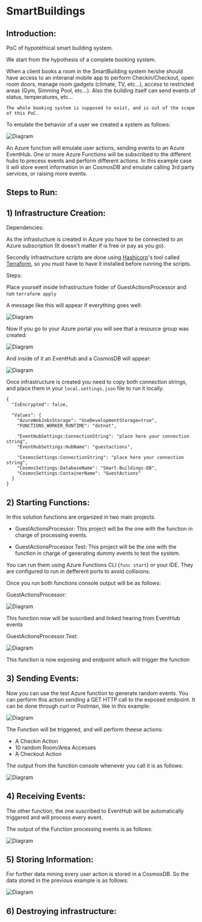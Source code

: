 # SmartBuildings

## Introduction:

PoC of hypotethical smart building system.

We start from the hypothesis of a complete booking system. 

When a client books a room in the SmartBuilding system he/she should have access to an interanal mobile app to perform Checkin/Checkout, open room doors, manage room gadgets (climate, TV, etc...), access to restricted areas (Gym, Simming Pool, etc...). Also the building itself can send events of status, temperatures, etc...

```
The whole booking system is supposed to exist, and is out of the scope of this PoC.
```

To emulate the behavior of a user we created a system as follows:

![Diagram](https://github.com/AngelEMV/SmartBuildings/blob/master/Assets/Diagram1.png "Diagram")

An Azure function will emulate user actions, sending events to an Azure EventHub. One or more Azure Functions will be subscribed to the different hubs to precess events and perform different actions. In this example case it will store event information in an CosmosDB and emulate calling 3rd party services, or raising more events.

## Steps to Run:

## 1) Infrastructure Creation:

Dependencies:

As the infrastucture is created in Azure you have to be connected to an Azure subscription (It doesn't matter if is free or pay as you go). 

Secondly infrastructure scripts are done using [Hashicorp](https://www.hashicorp.com/ "Hashicorp")'s tool called [Terraform](https://www.terraform.io/ "Terraform"), so you must have to have it installed before running the scripts.

Steps:

Place yourself inside Infrastructure folder of GuestActionsProcessor and run ``` terraform apply ```

A message like this will appear if everything goes well:

![Diagram](https://github.com/AngelEMV/SmartBuildings/blob/master/Assets/Infra_TerraformApplyComplete.png "Diagram")

Now if you go to your Azure portal you will see that a resource group was created:

![Diagram](https://github.com/AngelEMV/SmartBuildings/blob/master/Assets/Infra_ResourceGroup.png "Diagram")

And inside of it an EventHub and a CosmosDB will appear:

![Diagram](https://github.com/AngelEMV/SmartBuildings/blob/master/Assets/Infra_Content.png "Diagram")

Once infrastructure is created you need to copy both connection strings, and place them in your ```local.settings.json``` file to run it locally. 

```
{
  "IsEncrypted": false,

  "Values": {
    "AzureWebJobsStorage": "UseDevelopmentStorage=true",
    "FUNCTIONS_WORKER_RUNTIME": "dotnet",

    "EventHubSettings:ConnectionString": "place here your connection string",
    "EventHubSettings:HubName": "guestactions",

    "CosmosSettings:ConnectionString": "place here your connection string",
    "CosmosSettings:DatabaseName": "Smart-Buildings-DB",
    "CosmosSettings:ContainerName": "GuestActions"
  }
}
```

## 2) Starting Functions:

In this solution functions are organized in two main projects.

- GuestActionsProcessor: This project will be the one with the function in charge of processing events.

- GuestActionsProcessor.Test: This project will be the one with the function in charge of generating dummy events to test the system.

You can run them using Azure Functions CLI (```func start```) or your IDE. They are configured to run in defferent ports to avoid collisions.

Once you run both functions console output will be as follows:

GuestActionsProcessor: 

![Diagram](https://github.com/AngelEMV/SmartBuildings/blob/master/Assets/Running_GuestActionsProcessor.png "Diagram")

This function now will be suscribed and linked hearing from EventHub events

GuestActionsProcessor.Test: 

![Diagram](https://github.com/AngelEMV/SmartBuildings/blob/master/Assets/Running_GuestActionsProcessorTest.png "Diagram")

This function is now exposing and endpoint which will trigger the function

## 3) Sending Events:

Now you can use the test Azure function to generate random events. You can perform this action sending a GET HTTP call to the exposed endpoint. It can be done through curl or Postman, like in this example:

![Diagram](https://github.com/AngelEMV/SmartBuildings/blob/master/Assets/postman.png "Diagram")

The Function will be triggered, and will perform theese actions:
- A Checkin Action
- 10 random Room/Area Accesses
- A Checkout Action

The output from the function console whenever you call it is as follows:

![Diagram](https://github.com/AngelEMV/SmartBuildings/blob/master/Assets/SendingEvents.png "Diagram")

## 4) Receiving Events:

The other function, the one suscribed to EventHub will be automatically triggered and will process every event.

The output of the Function processing events is as follows:

![Diagram](https://github.com/AngelEMV/SmartBuildings/blob/master/Assets/ProcessingEvents.png "Diagram")

## 5) Storing Information:

For further data mining every user action is stored in a CosmosDB. So the data stored in the previous example is as follows:

![Diagram](https://github.com/AngelEMV/SmartBuildings/blob/master/Assets/DataStored.png "Diagram")

## 6) Destroying infrastructure: